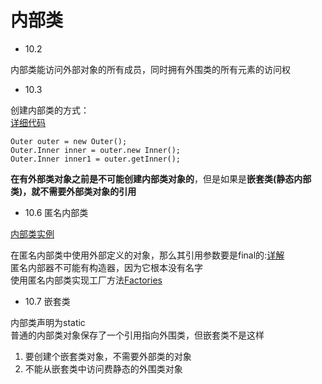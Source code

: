 # 内部类

* 10.2

内部类能访问外部对象的所有成员，同时拥有外围类的所有元素的访问权

* 10.3


创建内部类的方式：<br>
[详细代码](https://github.com/shanyao19940801/BookeNote/blob/master/ThinkingInJava/think-first/src/com/thinkf/chapter10/c01/Outer.java)

	Outer outer = new Outer();
	Outer.Inner inner = outer.new Inner();
	Outer.Inner inner1 = outer.getInner();

**在有外部类对象之前是不可能创建内部类对象的**，但是如果是**嵌套类(静态内部类)，就不需要外部类对象的引用**

* 10.6 匿名内部类

[内部类实例](https://github.com/shanyao19940801/BookeNote/blob/master/ThinkingInJava/think-first/src/com/thinkf/chapter10/c06/Parce17.java)

在匿名内部类中使用外部定义的对象，那么其引用参数要是final的:[详解](https://www.cnblogs.com/DarrenChan/p/5738957.html)<br>
匿名内部器不可能有构造器，因为它根本没有名字<br>
使用匿名内部类实现工厂方法[Factories](https://github.com/shanyao19940801/BookeNote/blob/master/ThinkingInJava/think-first/src/com/thinkf/chapter10/c06/Factories.java)

* 10.7 嵌套类

内部类声明为static<br>
普通的内部类对象保存了一个引用指向外围类，但嵌套类不是这样



1. 要创建个嵌套类对象，不需要外部类的对象
2. 不能从嵌套类中访问费静态的外围类对象
